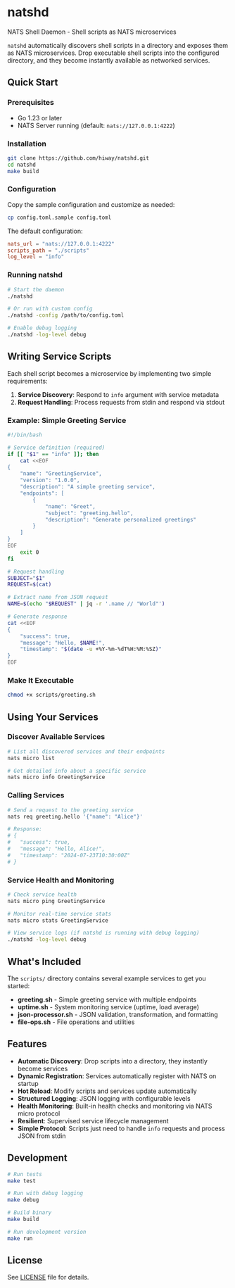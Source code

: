 # natshd

NATS Shell Daemon - Shell scripts as NATS microservices

`natshd` automatically discovers shell scripts in a directory and exposes them as NATS microservices. 
Drop executable shell scripts into the configured directory, and they become instantly available as networked services.

## Quick Start

### Prerequisites

- Go 1.23 or later
- NATS Server running (default: `nats://127.0.0.1:4222`)

### Installation

```bash
git clone https://github.com/hiway/natshd.git
cd natshd
make build
```

### Configuration

Copy the sample configuration and customize as needed:

```bash
cp config.toml.sample config.toml
```

The default configuration:

```toml
nats_url = "nats://127.0.0.1:4222"
scripts_path = "./scripts"
log_level = "info"
```

### Running natshd

```bash
# Start the daemon
./natshd

# Or run with custom config
./natshd -config /path/to/config.toml

# Enable debug logging
./natshd -log-level debug
```

## Writing Service Scripts

Each shell script becomes a microservice by implementing two simple requirements:

1. **Service Discovery**: Respond to `info` argument with service metadata
2. **Request Handling**: Process requests from stdin and respond via stdout

### Example: Simple Greeting Service

```bash
#!/bin/bash

# Service definition (required)
if [[ "$1" == "info" ]]; then
    cat <<EOF
{
    "name": "GreetingService",
    "version": "1.0.0", 
    "description": "A simple greeting service",
    "endpoints": [
        {
            "name": "Greet",
            "subject": "greeting.hello",
            "description": "Generate personalized greetings"
        }
    ]
}
EOF
    exit 0
fi

# Request handling
SUBJECT="$1"
REQUEST=$(cat)

# Extract name from JSON request
NAME=$(echo "$REQUEST" | jq -r '.name // "World"')

# Generate response
cat <<EOF
{
    "success": true,
    "message": "Hello, $NAME!",
    "timestamp": "$(date -u +%Y-%m-%dT%H:%M:%SZ)"
}
EOF
```

### Make It Executable

```bash
chmod +x scripts/greeting.sh
```

## Using Your Services

### Discover Available Services

```bash
# List all discovered services and their endpoints
nats micro list

# Get detailed info about a specific service
nats micro info GreetingService
```

### Calling Services

```bash
# Send a request to the greeting service
nats req greeting.hello '{"name": "Alice"}'

# Response:
# {
#   "success": true,
#   "message": "Hello, Alice!",
#   "timestamp": "2024-07-23T10:30:00Z"
# }
```

### Service Health and Monitoring

```bash
# Check service health
nats micro ping GreetingService

# Monitor real-time service stats  
nats micro stats GreetingService

# View service logs (if natshd is running with debug logging)
./natshd -log-level debug
```

## What's Included

The `scripts/` directory contains several example services to get you started:

- **greeting.sh** - Simple greeting service with multiple endpoints
- **uptime.sh** - System monitoring service (uptime, load average)
- **json-processor.sh** - JSON validation, transformation, and formatting
- **file-ops.sh** - File operations and utilities

## Features

- **Automatic Discovery**: Drop scripts into a directory, they instantly become services
- **Dynamic Registration**: Services automatically register with NATS on startup
- **Hot Reload**: Modify scripts and services update automatically
- **Structured Logging**: JSON logging with configurable levels
- **Health Monitoring**: Built-in health checks and monitoring via NATS micro protocol
- **Resilient**: Supervised service lifecycle management
- **Simple Protocol**: Scripts just need to handle `info` requests and process JSON from stdin

## Development

```bash
# Run tests
make test

# Run with debug logging
make debug

# Build binary
make build

# Run development version
make run
```

## License

See [LICENSE](LICENSE) file for details.
